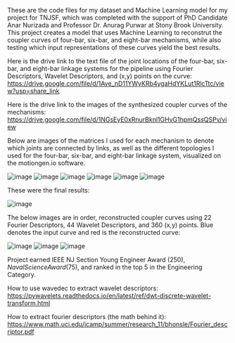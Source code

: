 These are the code files for my dataset and Machine Learning model for my project for TNJSF, which was completed with the support of PhD Candidate Anar Nurizada and Professor Dr. Anurag Purwar at Stony Brook University. This project creates a model that uses Machine Learning to reconstrut the coupler curves of four-bar, six-bar, and eight-bar mechanisms, while also testing which input representations of these curves yield the best results.

Here is the drive link to the text file of the joint locations of the four-bar, six-bar, and eight-bar linkage systems for the pipeline using Fourier Descriptors, Wavelet Descriptors, and (x,y) points on the curve: https://drive.google.com/file/d/1Ave_nD11YWyKRb4ygaHdYKLut1RlcTtc/view?usp=share_link

Here is the drive link to the images of the synthesized coupler curves of the mechanisms: https://drive.google.com/file/d/1NGsEyE0xRnurBknl1GHvG1hpmQssQSPv/view

Below are images of the matrices I used for each mechanism to denote which joints are connected by links, as well as the different topologies I used for the four-bar, six-bar, and eight-bar linkage system, visualized on the motiongen.io software.

![image](https://user-images.githubusercontent.com/99061771/229416261-6170f0ed-e12c-44e3-8f34-22247ff2b2ee.png)
![image](https://user-images.githubusercontent.com/99061771/229416289-8f3db740-223e-45aa-9dc8-a48c611ed6dd.png)
![image](https://user-images.githubusercontent.com/99061771/229416314-2033064b-961f-48d0-aac1-8e8b167a7ed0.png)
![image](https://user-images.githubusercontent.com/99061771/229416356-7e8518a4-2693-417f-a2f7-b4c4bf77a9a8.png)
![image](https://user-images.githubusercontent.com/99061771/229416493-269366e3-0039-406f-8083-b1cee016f84e.png)
![image](https://user-images.githubusercontent.com/99061771/229416529-68934577-b445-4f1b-ab3d-5bb6b27144c5.png)

These were the final results:

![image](https://user-images.githubusercontent.com/99061771/229412064-3e803cd9-43ca-44b7-9ff8-c9a2540dd2ff.png)

The below images are in order, reconstructed coupler curves using 22 Fourier Descriptors, 44 Wavelet Descriptors, and 360 (x,y) points. Blue denotes the input curve and red is the reconstructed curve:

![image](https://user-images.githubusercontent.com/99061771/229412241-34c1e54d-0653-4406-87bb-285f91fe3d38.png)
![image](https://user-images.githubusercontent.com/99061771/229412420-da8bb82f-5f8f-4cc0-bd13-82e0a8b48932.png)
![image](https://user-images.githubusercontent.com/99061771/229412468-cfab0709-678d-4865-a84e-4f97af8eb72f.png)

Project earned IEEE NJ Section Young Engineer Award ($250), Naval Science Award ($75), and ranked in the top 5 in the Engineering Category.

How to use wavedec to extract wavelet descriptors: https://pywavelets.readthedocs.io/en/latest/ref/dwt-discrete-wavelet-transform.html 

How to extract fourier descriptors (the math behind it): https://www.math.uci.edu/icamp/summer/research_11/bhonsle/Fourier_descriptor.pdf
